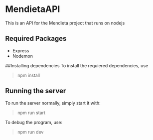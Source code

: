 # MendietaAPI
This is an API for the Mendieta project that runs on nodejs

## Required Packages
* Express
* Nodemon
  
##Installing dependencies
To install the requiered dependencies, use

> npm install

## Running the server
To run the server normally, simply start it with:

> npm run start

To debug the program, use:

> npm run dev
